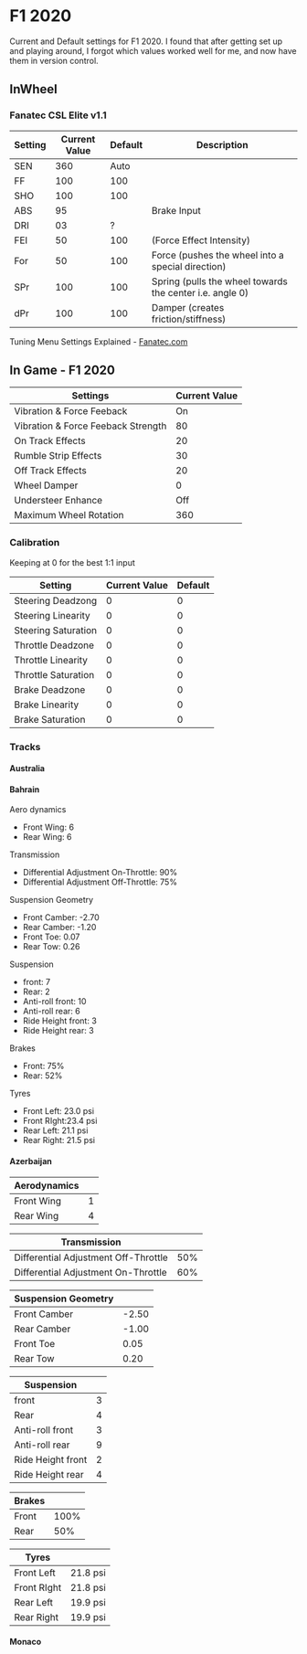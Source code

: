 # F1 2020

Current and Default settings for F1 2020. I found that after getting set up and playing around, I forgot which values worked well for me, and now have them in version control. 

## InWheel 

### Fanatec CSL Elite v1.1 

| Setting | Current Value | Default | Description                                              |
| ------- | ------------- | ------- | -------------------------------------------------------- |
| SEN     | 360           | Auto    |                                                          |
| FF      | 100           | 100     |                                                          |
| SHO     | 100           | 100     |                                                          |
| ABS     | 95            |         | Brake Input                                              |
| DRI     | 03            | ?       |                                                          |
| FEI     | 50            | 100     | (Force Effect Intensity)                                 |
| For     | 50            | 100     | Force (pushes the wheel into a special direction)        |
| SPr     | 100           | 100     | Spring (pulls the wheel towards the center i.e. angle 0) |
| dPr     | 100           | 100     | Damper (creates friction/stiffness)                      |

Tuning Menu Settings Explained - [Fanatec.com](https://fanatec.com/eu-de/faq/details/id/36)

## In Game - F1 2020

| Settings                           | Current Value |
| ---------------------------------- | ------------- |
| Vibration & Force Feeback          | On            |
| Vibration & Force Feeback Strength | 80            |
| On Track Effects                   | 20            |
| Rumble Strip Effects               | 30            |
| Off Track Effects                  | 20            |
| Wheel Damper                       | 0             |
| Understeer Enhance                 | Off           |
| Maximum Wheel Rotation             | 360           |

### Calibration 

Keeping at 0 for the best 1:1 input

| Setting             | Current Value | Default |
| ------------------- | ------------- | ------- |
| Steering Deadzong   | 0             | 0       |
| Steering Linearity  | 0             | 0       |
| Steering Saturation | 0             | 0       |
| Throttle Deadzone   | 0             | 0       |
| Throttle Linearity  | 0             | 0       |
| Throttle Saturation | 0             | 0       |
| Brake Deadzone      | 0             | 0       |
| Brake Linearity     | 0             | 0       |
| Brake Saturation    | 0             | 0       |

### Tracks

#### Australia


#### Bahrain

Aero dynamics 
- Front Wing: 6 
- Rear Wing: 6

Transmission 
- Differential Adjustment On-Throttle: 90%
- Differential Adjustment Off-Throttle: 75%

Suspension Geometry 
- Front Camber: -2.70 
- Rear Camber: -1.20 
- Front Toe: 0.07 
- Rear Tow: 0.26

Suspension 
- front: 7 
- Rear: 2 
- Anti-roll front: 10
- Anti-roll rear: 6
- Ride Height front: 3
- Ride Height rear: 3

Brakes 
- Front: 75% 
- Rear: 52%
 
Tyres
- Front Left: 23.0 psi
- Front RIght:23.4 psi
- Rear Left: 21.1 psi
- Rear Right: 21.5 psi

#### Azerbaijan

| Aerodynamics | |
|-|-|
|Front Wing | 1 |
|Rear Wing | 4 |

| Transmission | |
|-|-|
|Differential Adjustment Off-Throttle| 50%|
|Differential Adjustment On-Throttle| 60%|

|Suspension Geometry | |
|-|-|
|Front Camber| -2.50 |
|Rear Camber| -1.00 |
|Front Toe| 0.05 |
|Rear Tow| 0.20|

|Suspension | |
|-|-|
|front|3 |
|Rear|4 |
|Anti-roll front|3|
|Anti-roll rear|9|
|Ride Height front|2|
|Ride Height rear|4|

|Brakes ||
|-|-|
|Front| 100% |
|Rear| 50%|

|Tyres| |
|-|-|
|Front Left| 21.8 psi|
|Front RIght| 21.8 psi|
|Rear Left| 19.9 psi|
|Rear Right| 19.9 psi|

#### Monaco

